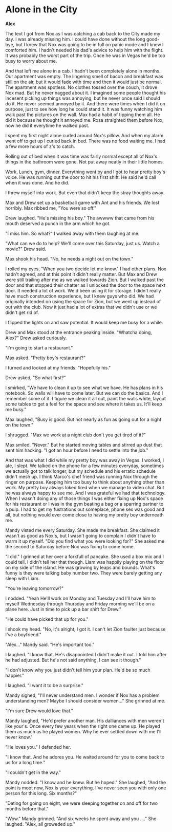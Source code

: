 # Alone in the City

**Alex**

The text I got from Nox as I was catching a cab back to the City made my day.  I was already missing him.  I could have done without the long good-bye, but I knew that Nox was going to be in full on panic mode and I knew I comforted him.  I hadn't needed his dad's advice to help him with the flight.  It was probably the worst part of the trip.  Once he was in Vegas he'd be too busy to worry about me.

And that left me alone in a cab.  I hadn't been completely alone in months.  Our apartment was empty.  The lingering smell of bacon and breakfast was still on the air, but it would fade with time and then it would just be normal.  The apartment was spotless.  No clothes tossed over the couch, it drove Nox mad.  But he never nagged about it.  I imagined some people thought his incesent picking up things was annoying, but he never once said I should do it.  He never seemed annoyed by it.  And there were times when I did it on purpose, just to see how long he could stand it.  It was funny watching him walk past the pictures on the wall.  Max had a habit of tipping them all.  He did it because he thought it annoyed me.  Rosa straighted them before Nox, now he did it everytime he walked past.

I spent my first night alone curled around Nox's pillow.  And when my alarm went off to get up I curled back in bed.  There was no food waiting me.  I had a few more hours of z's to catch.

Rolling out of bed when it was time was fairly normal except all of Nox's things in the bathroom were gone.  Not put away neatly in their little homes.

Work, Lunch, gym, dinner.  Everything went by and I got to hear pretty boy's voice.  He was running out the door to hit his first shift.  He said he'd call when it was done.  And he did.

I threw myself into work.  But even that didn't keep the stray thoughts away.

Max and Drew set up a basketball game with Ant and his friends.  We lost horribly.  Max ribbed me, "You were so off."

Drew laughed.  "He's missing his boy."  The awwww that came from his mouth deserved a punch in the arm which he got.

"I miss him.  So what?"  I walked away with them laughing at me.

"What can we do to help?  We'll come over this Saturday, just us.  Watch a movie?"  Drew said.

Max shook his head.  "No, he needs a night out on the town."

I rolled my eyes, "When you two decide let me know."  I had other plans.  Nox hadn't agreed, and at this point it didn't really matter.  But Max and Drew were still trailing after me as we walked towards Zion.  But I walked past the door and that stopped their chatter as I unlocked the door to the space next door.  It needed a lot of work.  We'd been using it for storage.  I didn't really have much construction experience, but I knew guys who did.  We had originally intended on using the space for Zion, but we went up instead of out with the club.  Now it just had a lot of extras that we didn't use or we didn't get rid of.

I flipped the lights on and saw potential.  It would keep me busy for a while.

Drew and Max stood at the entrance peaking inside.  "Whatcha doing, Alex?"  Drew asked curiously.

"I'm going to start a restaurant."

Max asked.  "Pretty boy's restaurant?"

I turned and looked at my friends.  "Hopefully his."

Drew asked, "So what first?"

I smirked, "We have to clean it up to see what we have.  He has plans in his notebook.  So walls will have to come later.  But we can do the basics.  And I remember some of it.  I figure we clean it all out, paint the walls white, layout some tables to get a feel for the space and see where it takes us.  It'll keep me busy."

Max laughed, "Busy is good.  But not nearly as fun as going out for a night on the town."

I shrugged.  "Max we work at a night club don't you get tired of it?"

Max smiled.  "Never."  But he started moving tables and stirred up dust that sent him hacking.  "I got an hour before I need to settle into the job."

And that was what I did while my pretty boy was away in Vegas.  I worked, I ate, I slept.  We talked on the phone for a few minutes everyday, sometimes we actually got to talk longer, but my schedule and his erratic schedule didn't mesh up.  I think Marco's chef friend was running Nox through the ringer on purpose.  Keeping him too busy to think about anything other than work.  My pretty boy always loked tired when we manage to video chat.  But he was always happy to see me.  And I was grateful we had that technology.  When I wasn't doing any of those things I was either fixing up Nox's space for his restaurant or I was in the gym beating a bag or a sparring partner to a pulp.  I had to get my fustrations out someplace, phone sex was good and all, but nothing would ever come close to having my pretty boy underneath me.

Mandy visted me every Saturday.  She made me breakfast.  She claimed it wasn't as good as Nox's, but I wasn't going to complain I didn't have to warm it up myself.    "Did you find what you were looking for?"  She asked me the second to Saturday before Nox was fixing to come home.

"I did."  I grinned at her over a forkfull of pancake.  She used a box mix and I could tell.  I didn't tell her that though.  Liam was happily playing on the floor on my side of the island.  He was growing by leaps and bounds.  What's funny is they were talking baby number two.  They were barely getting any sleep with Liam.

"You're leaving tomorrow?"

I nodded.  "Yeah He'll work on Monday and Tuesday and I'll have him to myself Wednesday through Thursday and Friday morning we'll be on a plane here. Just in time to pick up a bar shift for Drew."

"He could have picked that up for you."

I shook my head.  "No, it's alright, I got it.  I can't let Zion faulter just because I've a boyfriend."

"Alex..."  Mandy said.  "He's important too."

I laughed.  "I know that.  He's disappointed I didn't make it out.  I told him after he had adjusted.  But he's not said anything.  I can see it though."

"I don't know why you just didn't tell him your plan.  He'd be so much happier."

I laughed.  "I want it to be a surprise."

Mandy sighed, "I'll never understand men. I wonder if Nox has a problem understanding men?  Maybe I should consider women..."  She grinned at me.

"I'm sure Drew would love that."

Mandy laughed, "He'd prefer another man. His dalliances with men weren't like your's.  Once every few years when the right one came up.  He played them as much as he played women.  Why he ever settled down with me I'll never know."

"He loves you." I defended her.

"I know that.  And he adores you.  He waited around for you to come back to us for a long time."

"I couldn't get in the way."

Mandy nodded.  "I know and he knew.  But he hoped."  She laughed, "And the point is moot now, Nox is your everything.  I've never seen you with only one person for this long.  Six months?"

"Dating for going on eight, we were sleeping together on and off for two months before that."

"Wow."  Mandy grinned.  "And six weeks he spent away and you ...."  She laughed.  "Alex, all groweded up."
